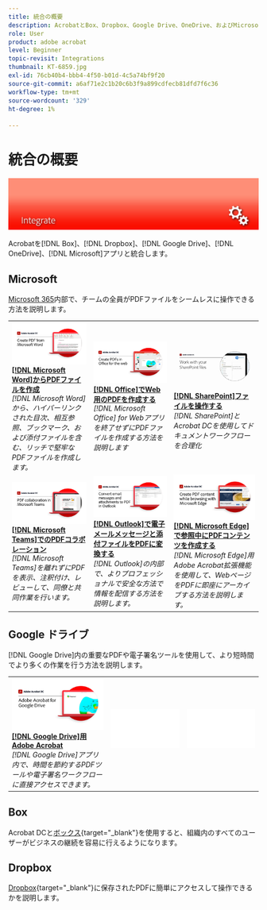 ```yaml
---
title: 統合の概要
description: AcrobatとBox、Dropbox、Google Drive、OneDrive、およびMicrosoftアプリの統合
role: User
product: adobe acrobat
level: Beginner
topic-revisit: Integrations
thumbnail: KT-6859.jpg
exl-id: 76cb40b4-bbb4-4f50-b01d-4c5a74bf9f20
source-git-commit: a6af71e2c1b20c6b3f9a899cdfecb81dfd7f6c36
workflow-type: tm+mt
source-wordcount: '329'
ht-degree: 1%

---
```


# 統合の概要

![Acrobat統合イメージ](../assets/Hero-Integrate.png)

Acrobatを[!DNL Box]、[!DNL Dropbox]、[!DNL Google Drive]、[!DNL OneDrive]、[!DNL Microsoft]アプリと統合します。

## Microsoft

[Microsoft 365](https://www.adobe.com/documentcloud/integrations/microsoft-office-365.html)内部で、チームの全員がPDFファイルをシームレスに操作できる方法を説明します。

<table style="table-layout:fixed">
<tr>
  <td>
    <a href="createfromword.md">
      <img alt="Microsoft WordからPDFファイルを作成する" src="../assets/CreateWord.png" />
    </a>
    <div>
    <a href="createfromword.md"><strong>[!DNL Microsoft Word]からPDFファイルを作成</strong></a>
    </div>
    <em>[!DNL Microsoft Word]から、ハイパーリンクされた目次、相互参照、ブックマーク、および添付ファイルを含む、リッチで堅牢なPDFファイルを作成します。</em>
    <br>
  </td>
  <td>
    <a href="createofficeweb.md">
      <img alt="[!DNL Office]でWeb用のPDFを作成する" src="../assets/Officeweb_1280.png" />
    </a>
    <div>
    <a href="createofficeweb.md"><strong>[!DNL Office]でWeb用のPDFを作成する</strong></a>
    </div>
    <em>[!DNL Microsoft Office] for Webアプリを終了せずにPDFファイルを作成する方法を説明します</em>
    <br>
  </td>  
  <td>
    <a href="acrobatandsp.md">
      <img alt="[!DNL SharePoint]ファイルを操作する" src="../assets/SharePoint.png" />
    </a>
    <div>
    <a href="acrobatandsp.md"><strong>[!DNL SharePoint]ファイルを操作する</strong></a>
    </div>
    <em>[!DNL SharePoint]とAcrobat DCを使用してドキュメントワークフローを合理化</em>
    <br>
  </td>  
</tr>
<tr>
  <td>
    <a href="acrobatandteams.md">
      <img alt="[!DNL Microsoft Teams]でのPDFコラボレーション" src="../assets/MicrosoftTeams.png" />
    </a>
    <div>
    <a href="acrobatandteams.md"><strong>[!DNL Microsoft Teams]でのPDFコラボレーション</strong></a>
    </div>
    <em>[!DNL Microsoft Teams]を離れずにPDFを表示、注釈付け、レビューして、同僚と共同作業を行います。</em>
    <br>
  </td>
  <td>
    <a href="outlook.md">
      <img alt="Outlookで電子メールメッセージと添付ファイルをPDFに変換する" src="../assets/Outlook.jpg" />
    </a>
    <div>
    <a href="outlook.md"><strong>[!DNL Outlook]で電子メールメッセージと添付ファイルをPDFに変換する</strong></a>
    </div>
    <em>[!DNL Outlook]の内部で、よりプロフェッショナルで安全な方法で情報を配信する方法を説明します。</em>
    <br>
  </td>
  <td>
    <a href="edge.md">
      <img alt="[!DNL Microsoft Edge]で参照中にPDFコンテンツを作成する" src="../assets/Edge_1280.png" />
    </a>
    <div>
    <a href="edge.md"><strong>[!DNL Microsoft Edge]で参照中にPDFコンテンツを作成する</strong></a>
    </div>
    <em>[!DNL Microsoft Edge]用Adobe Acrobat拡張機能を使用して、WebページをPDFに即座にアーカイブする方法を説明します。</em>
    <br>
  </td>
</tr>
</table>

## Google ドライブ

[!DNL Google Drive]内の重要なPDFや電子署名ツールを使用して、より短時間でより多くの作業を行う方法を説明します。

<table style="table-layout:fixed">
<tr>
  <td>
    <a href="acrobatandgoogle.md">
      <img alt="Googleドライブ用Adobe Acrobat" src="../assets/acrobatgoogle.jpg" />
    </a>
    <div>
    <a href="acrobatandgoogle.md"><strong>[!DNL Google Drive]用Adobe Acrobat</strong></a>
    </div>
    <em>[!DNL Google Drive]アプリ内で、時間を節約するPDFツールや電子署名ワークフローに直接アクセスできます。</em>
    <br>
  </td>
  <td>
   <img alt="スペーサ" src="../assets/Whitespacer.png" />
    <div>
    <br>
  </td>
  <td>
   <img alt="スペーサ" src="../assets/Whitespacer.png" />
    <div>
    <br>
  </td>
</tr>
</table>

## Box

Acrobat DCと[ボックス](https://www.adobe.com/documentcloud/integrations/box.html){target=&quot;_blank&quot;}を使用すると、組織内のすべてのユーザーがビジネスの継続を容易に行えるようになります。

## Dropbox

[Dropbox](https://www.adobe.com/documentcloud/integrations/dropbox.html){target=&quot;_blank&quot;}に保存されたPDFに簡単にアクセスして操作できるかを説明します。
